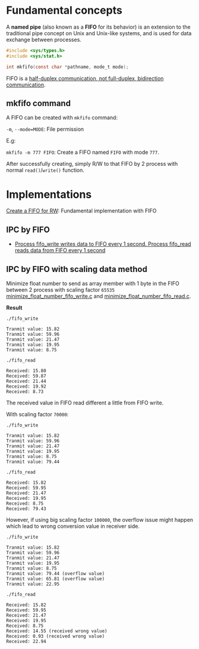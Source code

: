 # Fundamental concepts

A **named pipe** (also known as a **FIFO** for its behavior) is an extension to the traditional pipe concept on Unix and Unix-like systems, and is used for data exchange between processes.

```c
#include <sys/types.h>
#include <sys/stat.h>

int mkfifo(const char *pathname, mode_t mode);
```
FIFO is a [half-duplex communication, not full-duplex, bidirection communication](Create%20a%20FIFO%20for%20RW.md#half-duplex-communication-with-fifo).
## mkfifo command

A FIFO can be created with ``mkfifo`` command:

``-m``, ``--mode=MODE``: File permission

E.g: 

``mkfifo -m 777 FIFO``: Create a FIFO named ``FIFO`` with mode ``777``.

After successfully creating, simply R/W to that FIFO by 2 process with normal ``read()``/``write()`` function.

# Implementations

[Create a FIFO for RW](Create%20a%20FIFO%20for%20RW.md): Fundamental implementation with FIFO

## IPC by FIFO

* [Process fifo_write writes data to FIFO every 1 second. Process fifo_read reads data from FIFO every 1 second](https://github.com/TranPhucVinh/C/blob/master/Physical%20layer/File%20IO/FIFO/IPC%20by%20FIFO.md)

## IPC by FIFO with scaling data method

Minimize float number to send as array member with 1 byte in the FIFO between 2 process with scaling factor ``65535`` [minimize_float_number_fifo_write.c](minimize_float_number_fifo_write.c) and [minimize_float_number_fifo_read.c](minimize_float_number_fifo_read.c).

**Result**

``./fifo_write``

```
Tranmit value: 15.82
Tranmit value: 59.96
Tranmit value: 21.47
Tranmit value: 19.95
Tranmit value: 8.75
```

``./fifo_read``

```
Received: 15.80
Received: 59.87
Received: 21.44
Received: 19.92
Received: 8.73
```
The received value in FIFO read different a little from FIFO write.

With scaling factor ``70000``:

``./fifo_write``
```
Tranmit value: 15.82
Tranmit value: 59.96
Tranmit value: 21.47
Tranmit value: 19.95
Tranmit value: 8.75
Tranmit value: 79.44
```

``./fifo_read``

```
Received: 15.82
Received: 59.95
Received: 21.47
Received: 19.95
Received: 8.75
Received: 79.43
```

However, if using big scaling factor ``100000``, the overflow issue might happen which lead to wrong conversion value in receiver side.  

``./fifo_write``

```
Tranmit value: 15.82
Tranmit value: 59.96
Tranmit value: 21.47
Tranmit value: 19.95
Tranmit value: 8.75
Tranmit value: 79.44 (overflow value)
Tranmit value: 65.81 (overflow value)
Tranmit value: 22.95
```

``./fifo_read``

```
Received: 15.82
Received: 59.95
Received: 21.47
Received: 19.95
Received: 8.75
Received: 14.55 (received wrong value)
Received: 0.93 (received wrong value)
Received: 22.94
```

